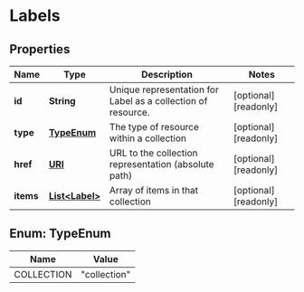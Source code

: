 

# Labels

## Properties

| Name | Type | Description | Notes |
| ------------ | ------------- | ------------- | ------------- |
| **id** | **String** | Unique representation for Label as a collection of resource. |  [optional] [readonly] |
| **type** | [**TypeEnum**](#TypeEnum) | The type of resource within a collection |  [optional] [readonly] |
| **href** | [**URI**](URI.md) | URL to the collection representation (absolute path) |  [optional] [readonly] |
| **items** | [**List&lt;Label&gt;**](Label.md) | Array of items in that collection |  [optional] [readonly] |



## Enum: TypeEnum

| Name | Value |
| ---- | -----
| COLLECTION | &quot;collection&quot; |


